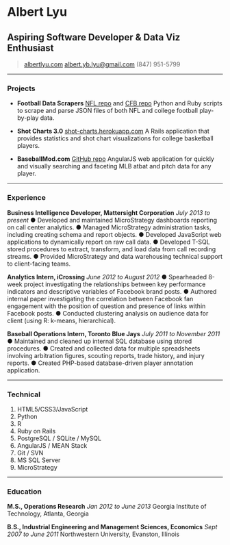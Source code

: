 # Albert Lyu
## Aspiring Software Developer & Data Viz Enthusiast

> [albertlyu.com](http://www.albertlyu.com)
> [albert.yb.lyu@gmail.com](mailto:albert.yb.lyu@gmail.com)
> (847) 951-5799

------

### Projects

* **Football Data Scrapers**
	<a href=https://github.com/albertlyu/nflgame-site class=not-printed>NFL repo</a> <span class=not-printed>and</span> <a href=https://github.com/albertlyu/cfb-site class=not-printed>CFB repo</a>
	Python and Ruby scripts to scrape and parse JSON files of both NFL and college football play-by-play data.

* **Shot Charts 3.0**
	<a href=http://shot-charts.herokuapp.com/ class=not-printed>shot-charts.herokuapp.com</a>
	A Rails application that provides statistics and shot chart visualizations for college basketball players.

* **BaseballMod.com**
	<a href=https://github.com/albertlyu/pitchfx-site class=not-printed>GitHub repo</a>
	AngularJS web application for quickly and visually searching and faceting MLB atbat and pitch data for any player.

------

### Experience

**Business Intelligence Developer, Mattersight Corporation** *July 2013 to present*
	● Developed and maintained MicroStrategy dashboards reporting on call center analytics.
	● Managed MicroStrategy administration tasks, including creating schema and report objects.
	● Developed JavaScript web applications to dynamically report on raw call data.
	● Developed T-SQL stored procedures to extract, transform, and load data from call recording streams.
	● Provided MicroStrategy and data warehousing technical support to client-facing teams.

**Analytics Intern, iCrossing** *June 2012 to August 2012*
	● Spearheaded 8-week project investigating the relationships between key performance indicators and descriptive variables of Facebook brand posts.
	● Authored internal paper investigating the correlation between Facebook fan engagement with the position of question and presence of links within Facebook posts.
	● Conducted clustering analysis on audience data for client (using R: k-means, hierarchical).

**Baseball Operations Intern, Toronto Blue Jays** *July 2011 to November 2011*
	● Maintained and cleaned up internal SQL database using stored procedures.
	● Created and collected data for multiple spreadsheets involving arbitration figures, scouting reports, trade history, and injury reports.
	● Created PHP-based database-driven player annotation application.

------

### Technical

1. HTML5/CSS3/JavaScript
1. Python
1. R
1. Ruby on Rails
1. PostgreSQL / SQLite / MySQL
1. AngularJS / MEAN Stack
1. Git / SVN
1. MS SQL Server
1. MicroStrategy

------

### Education

**M.S., Operations Research** *Jan 2012 to June 2013*
	Georgia Institute of Technology, Atlanta, Georgia

**B.S., Industrial Engineering and Management Sciences, Economics** *Sept 2007 to June 2011*
	Northwestern University, Evanston, Illinois
